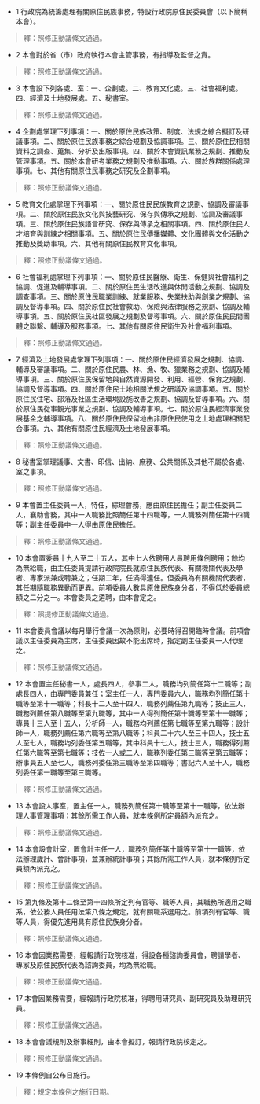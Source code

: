 * 1 行政院為統籌處理有關原住民族事務，特設行政院原住民委員會（以下簡稱本會）。

> 釋：照修正動議條文通過。

* 2 本會對於省（市）政府執行本會主管事務，有指導及監督之責。

> 釋：照修正動議條文通過。

* 3 本會設下列各處、室：一、企劃處。二、教育文化處。三、社會福利處。四、經濟及土地發展處。五、秘書室。

> 釋：照修正動議條文通過。

* 4 企劃處掌理下列事項：一、關於原住民族政策、制度、法規之綜合擬訂及研議事項。二、關於原住民族事務之綜合規劃及協調事項。三、關於原住民相關資料之調查、蒐集、分析及出版事項。四、關於本會資訊業務之規劃、推動及管理事項。五、關於本會研考業務之規劃及推動事項。六、關於族群關係處理事項。七、其他有關原住民事務之研究及企劃事項。

> 釋：照修正動議條文通過。

* 5 教育文化處掌理下列事項：一、關於原住民民族教育之規劃、協調及審議事項。二、關於原住民族文化與技藝研究、保存與傳承之規劃、協調及審議事項。三、關於原住民族語言研究、保存與傳承之相關事項。四、關於原住民人才培育與訓練之相關事項。五、關於原住民傳播媒體、文化團體與文化活動之推動及獎助事項。六、其他有關原住民教育文化事項。

> 釋：照修正動議條文通過。

* 6 社會福利處掌理下列事項：一、關於原住民醫療、衛生、保健與社會福利之協調、促進及輔導事項。二、關於原住民生活改進與休閒活動之規劃、協調及調查事項。三、關於原住民職業訓練、就業服務、失業扶助與創業之規劃、協調及督導事項。四、關於原住民社會救助、保險與法律服務之規劃、協調及輔導事項。五、關於原住民社區發展之規劃及督導事項。六、關於原住民民間團體之聯繫、輔導及服務事項。七、其他有關原住民衛生及社會福利事項。

> 釋：照修正動議條文通過。

* 7 經濟及土地發展處掌理下列事項：一、關於原住民經濟發展之規劃、協調、輔導及審議事項。二、關於原住民農、林、漁、牧、獵業務之規劃、協調及輔導事項。三、關於原住民保留地與自然資源開發、利用、經營、保育之規劃、協調及督導事項。四、關於原住民土地相關法規之研議及協調事項。五、關於原住民住宅、部落及社區生活環境設施改善之規劃、協調及督導事項。六、關於原住民從事觀光事業之規劃、協調及輔導事項。七、關於原住民經濟事業發展基金之輔導事項。八、關於原住民保留地由非原住民使用之土地處理相關配合事項。九、其他有關原住民經濟及土地發展事項。

> 釋：照修正動議條文通過。

* 8 秘書室掌理議事、文書、印信、出納、庶務、公共關係及其他不屬於各處、室之事項。

> 釋：照修正動議條文通過。

* 9 本會置主任委員一人，特任，綜理會務，應由原住民擔任；副主任委員二人，襄助會務，其中一人職務比照簡任第十四職等，一人職務列簡任第十四職等；副主任委員中一人得由原住民擔任。

> 釋：照修正動議條文通過。

* 10 本會置委員十九人至二十五人，其中七人依聘用人員聘用條例聘用；餘均為無給職，由主任委員提請行政院院長就原住民族代表、有關機關代表及學者、專家派兼或聘兼之；任期二年，任滿得連任。但委員為有關機關代表者，其任期隨職務異動而更異。前項委員人數具原住民族身分者，不得低於委員總額之二分之一。本會委員之遴聘，由本會定之。

> 釋：照提修正動議條文通過。

* 11 本會委員會議以每月舉行會議一次為原則，必要時得召開臨時會議。前項會議以主任委員為主席，主任委員因故不能出席時，指定副主任委員一人代理之。

> 釋：照修正動議條文通過。

* 12 本會置主任秘書一人，處長四人，參事二人，職務均列簡任第十二職等；副處長四人，由專門委員兼任；室主任一人，專門委員六人，職務均列簡任第十職等至第十一職等；科長十二人至十四人，職務列薦任第九職等；技正三人，職務列薦任第八職等至第九職等，其中一人得列簡任第十職等至第十一職等；專員十三人至十五人，分析師一人，職務均列薦任第七職等至第九職等；設計師一人，職務列薦任第六職等至第八職等；科員二十六人至三十四人，技士五人至七人，職務均列委任第五職等，其中科員十七人，技士三人，職務得列薦任第六職等至第七職等；技佐一人或二人，職務列委任第三職等至第五職等；辦事員五人至七人，職務列委任第三職等至第四職等；書記六人至十人，職務列委任第一職等至第三職等。

> 釋：照修正動議條文通過。

* 13 本會設人事室，置主任一人，職務列簡任第十職等至第十一職等，依法辦理人事管理事項；其餘所需工作人員，就本條例所定員額內派充之。

> 釋：照修正動議條文通過。

* 14 本會設會計室，置會計主任一人，職務列簡任第十職等至第十一職等，依法辦理歲計、會計事項，並兼辦統計事項；其餘所需工作人員，就本條例所定員額內派充之。

> 釋：照修正動議條文通過。

* 15 第九條及第十二條至第十四條所定列有官等、職等人員，其職務所適用之職系，依公務人員任用法第八條之規定，就有關職系選用之。前項列有官等、職等人員，得優先進用具有原住民族身分者。

> 釋：照修正動議條文通過。

* 16 本會因業務需要，經報請行政院核准，得設各種諮詢委員會，聘請學者、專家及原住民族代表為諮詢委員，均為無給職。

> 釋：照修正動議條文通過。

* 17 本會因業務需要，經報請行政院核准，得聘用研究員、副研究員及助理研究員。

> 釋：照修正動議條文通過。

* 18 本會會議規則及辦事細則，由本會擬訂，報請行政院核定之。

> 釋：照修正動議條文通過。

* 19 本條例自公布日施行。

> 釋：規定本條例之施行日期。

